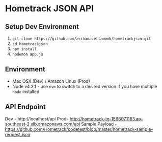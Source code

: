 # Hometrack JSON API

## Setup Dev Environment
1. ```git clone https://github.com/archanazettamonk/hometrackjson.git```
2. ```cd hometrackjson```
3. ```npm install```
4. ```nodemon app.js```

## Environment
* Mac OSX (Dev) / Amazon Linux (Prod)
* Node v4.2.1 - use `nvm` to switch to a desired version if you have multiple `node` installed

## API Endpoint
Dev - http://localhost/api
Prod- http://hometrack-tg-1568071183.ap-southeast-2.elb.amazonaws.com/api
Sample Payload - https://github.com/Hometrack/codetest/blob/master/hometrack-sample-request.json

